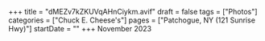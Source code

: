 +++
title = "dMEZv7kZKUVqAHnCiykm.avif"
draft = false
tags = ["Photos"]
categories = ["Chuck E. Cheese's"]
pages = ["Patchogue, NY (121 Sunrise Hwy)"]
startDate = ""
+++
November 2023
